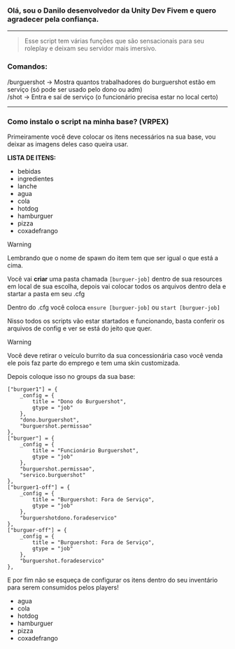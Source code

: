 ### Olá, sou o Danilo desenvolvedor da Unity Dev Fivem e quero agradecer pela confiança.

<hr>

> Esse script tem várias funções que são sensacionais para seu roleplay e deixam seu servidor mais imersivo.

### Comandos: <br>
/burguershot -> Mostra quantos trabalhadores do burguershot estão em serviço (só pode ser usado pelo dono ou adm) <br>
/shot -> Entra e saí de serviço (o funcionário precisa estar no local certo)

<hr>

### Como instalo o script na minha base? (VRPEX)<br>

Primeiramente você deve colocar os itens necessários na sua base, vou deixar as imagens deles caso queira usar.<br>

**LISTA DE ITENS:**<br>
- bebidas<br>
- ingredientes<br>
- lanche<br>
- agua<br>
- cola<br>
- hotdog<br>
- hamburguer<br>
- pizza <br>
- coxadefrango<br>


> [!WARNING]
Lembrando que o nome de spawn do item tem que ser igual o que está a cima.

Você vai __criar__ uma pasta chamada ```[burguer-job]``` dentro de sua resources em local de sua escolha, depois vai colocar todos os arquivos dentro dela e startar a pasta em seu .cfg

Dentro do .cfg você coloca
```ensure [burguer-job]```
ou
```start [burguer-job]```

Nisso todos os scripts vão estar startados e funcionando, basta conferir os arquivos de config e ver se está do jeito que quer.

> [!WARNING]
Você deve retirar o veículo burrito da sua concessionária caso você venda ele pois faz parte do emprego e tem uma skin customizada.

Depois coloque isso no groups da sua base:

	["burguer1"] = {
		_config = {
			title = "Dono do Burguershot",
			gtype = "job"
		},
		"dono.burguershot",
		"burguershot.permissao"
	},
	["burguer"] = {
		_config = {
			title = "Funcionário Burguershot",
			gtype = "job"
		},
		"burguershot.permissao",
		"servico.burguershot"
	},
	["burguer1-off"] = {
		_config = {
			title = "Burguershot: Fora de Serviço",
			gtype = "job"
		},
		"burguershotdono.foradeservico"
	},
	["burguer-off"] = {
		_config = {
			title = "Burguershot: Fora de Serviço",
			gtype = "job"
		},
		"burguershot.foradeservico"
	},

E por fim não se esqueça de configurar os itens dentro do seu inventário para serem consumidos pelos players! <br>
- agua <br>
- cola <br>
- hotdog <br>
- hamburguer <br>
- pizza <br>
- coxadefrango <br>
